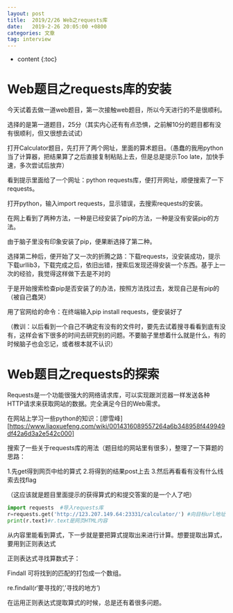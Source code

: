 ```yaml
---
layout: post
title:  2019/2/26 Web之requests库
date:   2019-2-26 20:05:00 +0800
categories: 文章
tag: interview
---
```


* content
{:toc}



Web题目之requests库的安装
====================================
今天试着去做一道web题目，第一次接触web题目，所以今天进行的不是很顺利。

选择的是第一道题目，25分（其实内心还有有点恐惧，之前解10分的题目都有没有很顺利，但又很想去试试）

打开Calculator题目，先打开了两个网址，里面的算术题目。（愚蠢的我用python当了计算器，把结果算了之后直接复制粘贴上去，但是总是提示Too late，加快手速，多次尝试后放弃）

看到提示里面给了一个网址：python requests库，便打开网址，顺便搜索了一下requests。

打开python，输入import requests，显示错误，去搜索requests的安装。

在网上看到了两种方法，一种是已经安装了pip的方法，一种是没有安装pip的方法。

由于脑子里没有印象安装了pip，便果断选择了第二种。

选择第二种后，便开始了又一次的折腾之路：下载requests，没安装成功，提示下载urllib3，下载完成之后，依旧出错，搜索后发现还得安装一个东西。基于上一次的经验，我觉得这样做下去是不对的

于是开始搜索检查pip是否安装了的办法，按照方法找过去，发现自己是有pip的（被自己蠢哭）

用了官网给的命令：在终端输入pip install requests，便安装好了

（教训：以后看到一个自己不确定有没有的文件时，要先去试着搜寻看看到底有没有，这样会省下很多的时间去研究别的问题。不要脑子里想着什么就是什么，有的时候脑子也会忘记，或者根本就不认识）



Web题目之requests的探索
====================================
Requests是一个功能很强大的网络请求库，可以实现跟浏览器一样发送各种HTTP请求来获取网站的数据。完全满足今日的Web需求。

在网站上学习一些python的知识：[廖雪峰][https://www.liaoxuefeng.com/wiki/0014316089557264a6b348958f449949df42a6d3a2e542c000]

搜索了一些关于requests库的用法（题目给的网站里有很多），整理了一下算题的思路：

1.先get得到网页中给的算式 2.将得到的结果post上去 3.然后再看看有没有什么线索去找flag

（这应该就是题目里面提示的获得算式的和提交答案的是一个人了吧）

~~~python
import requests  #导入requests库
r=requests.get('http://123.207.149.64:23331/calculator/') #向目标url地址发送get请求
print(r.text)#r.text是网页HTML内容
~~~

从内容里能看到算式，下一步就是要把算式提取出来进行计算。想要提取出算式，要用到正则表达式 

正则表达式寻找算数式子：

Findall 可将找到的匹配的打包成一个数组。

re.findall(r‘要寻找的’,’寻找的地方’)

在运用正则表达式提取算式的时候，总是还有着很多问题。



